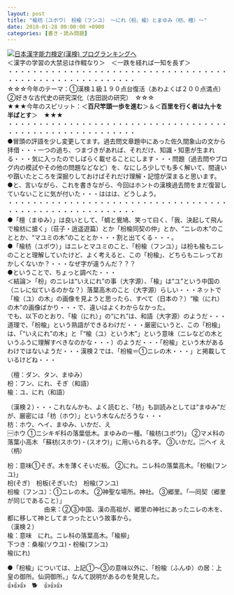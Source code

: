 ```yaml
---
layout: post
title: "楡枋（ユボウ）　枌楡（フンユ）　～にれ（枌、楡）とまゆみ（枋、檀）～"
date: 2018-01-28 00:00:00 +0900
categories: [書き・読み問題]
---
```


[![](/syuusyuu9701/assets/images/楡枋（ユボウ）-枌楡（フンユ）-～にれ（枌、楡）とまゆみ（枋、檀）～-br_c_3028_1.gif)](http://blog.with2.net/link.php?1659096:3028 "日本漢字能力検定(漢検) ブログランキングへ")[日本漢字能力検定(漢検) ブログランキングへ](http://blog.with2.net/link.php?1659096:3028)  
＜漢字の学習の大禁忌は作輟なり＞　＜一跌を経れば一知を長ず＞  
・・・・・・・・・・・・・・・・・・・・・・・・・・・・・・・・・・・・・・・・・・・・・・・・・・・・・・・・・  
☆☆☆今年のテーマ：①漢検１級１９０点台復活（あわよくば２００点満点）　②好きな古代史の研究深化（古田説の研究）　☆☆☆  
★★★今年のスピリット：＜**百尺竿頭一歩を進む**＞＆＜**百里を行く者は九十を半ばとす**＞　★★★  
・・・・・・・・・・・・・・・・・・・・・・・・・・・・・・・・・・・・・・・・・・・・・・・・・・・・・・・・・  
●冒頭の評語を少し変更してます。過去問文章題中にあった佐久間象山の文から拝借・・・一つの過ち、つまづきがあれば、それだけ、知識・知恵が生まれる・・・気に入ったのでしばらく載せることにします・・・問題（過去問やブログ内の模試やその他の問題などなど）を、なにしろ少しでも多く解いて、間違いや躓いたところを深掘りしておけばそれだけ理解・記憶が深まると思います。  
●と、言いながら、これを書きながら、今回はホントの漢検過去問をまだ復習していないことに気が付いた・・・ははは、どうしよう。  
・・・・・・・・・・・・・・・・・・・・・・・・・・・・・・・・・・・・・・・・・・・・・・・・・・・・・・・・・  
●「檀（まゆみ）」は良いとして、「蜩と鷽鳩、笑って曰く、「我、決起して飛んで楡枋に搶く」（荘子・逍遥遊篇）とか「枌楡同契の仲」とか、“ニレの木”のこととか、“マユミの木”のこととか・・・割と出てくる・・・。  
●「楡枋（ユボウ）」はニレとマユミのこと、「枌楡（フンユ）」は枌も楡もニレのことと理解していたけど、よく考えると、この「枌楡」、どちらもニレっておかしくないか？・・・なぜ字が違うんだ？？？  
●ということで、ちょっと調べた・・・  
＜結論＞「枌」のニレは“いえにれ”の事（大字源）、「楡」は“ユ”という中国の（ニレに似ているのかな？）落葉高木のこと（大字源）らしい・・・ネットで「楡（ユ）の木」の画像を見ようと思ったら、すべて（日本の？）“楡（にれ）の木”の画像ばかり・・・で、違いはよくわからなかった。  
でも、以下のとおり、「楡（にれ）」の“にれ”は、和語（大字源）のようだ・・・道理で、「枌楡」という熟語ができるわけだ・・・厳密にいうと、この「枌楡」は、「“いえにれ”の木」と「“楡（ユ）という木”」という意味（ニレなどの木というふうに理解すべきなのかな・・・）のようだ・・・「枌楡」という木があるわけではないようだ・・・漢検２では、「枌楡＝①ニレの木・・・」と掲載しているけどね・・・  
  
（檀：ダン、タン、まゆみ）  
枌：フン、にれ、そぎ（和語）  
楡：ユ、にれ（和語）  
  
（漢検２）・・・これなんかも、よく読むと、「枋」も訓読みとしては“まゆみ”だが、厳密には「枋（ホウ）」という木なんだろうな・・・  
枋：ホウ、ヘイ、まゆみ、いかだ、え  
🈩ホウ ①ニシキギ科の落葉低木。まゆみの一種。「楡枋(ユボウ)」 ②マメ科の落葉小高木 「蘇枋(スホウ)・(スオウ)」に用いられる字。 ③いかだ。🈔ヘイ え（柄）  
  
枌：意味①そぎ。木を薄くそいだ板。 ②にれ。ニレ科の落葉高木。「枌楡(フンユ)」  
枌(そぎ)　枌板(そぎいた)　枌楡(フンユ)  
枌楡（フンユ）：①ニレの木。 ②神聖な場所。神社。 ③郷里。「―同契（郷里が同じであること）」　  
　　　　　　由来：②③中国、漢の高祖が、郷里の神社にあったニレの木を、都に移して神としてまつったという故事から。  
（漢検２）  
楡：意味　にれ。ニレ科の落葉高木。「楡柳」  
下つき：桑楡(ソウユ)・枌楡(フンユ)  
楡(にれ)  
  
●「枌楡」については、上記①～③の意味以外に、「枌楡（ふんゆ）の居：上皇の御所。仙洞御所。」なんて説明があるのを発見した。  
👍👍👍　🐕　👍👍👍